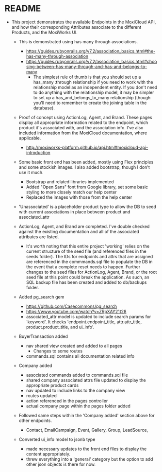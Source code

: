 # README

* This project demonstrates the available Endpoints in the MoxiCloud API, and how their corresponding Attributes associate to the different Products, and the MoxiWorks UI.

    - This is demonstrated using has many through associations.
        - https://guides.rubyonrails.org/v7.2/association_basics.html#the-has-many-through-association
        - https://guides.rubyonrails.org/v7.2/association_basics.html#choosing-between-has-many-through-and-has-and-belongs-to-many
            - The simplest rule of thumb is that you should set up a has_many :through relationship if you need to work with the relationship model as an independent entity. If you don't need to do anything with the relationship model, it may be simpler to set up a has_and_belongs_to_many relationship (though you'll need to remember to create the joining table in the database).
    - Proof of concept using ActionLog, Agent, and Brand. These pages display all appropriate information related to the endpoint, which product it's associated with, and the association info. I've also included information from the MoxiCloud documentation, where applicable.
        - http://moxiworks-platform.github.io/api.html#moxicloud-api-introduction
    - Some basic front end has been added, mostly using Flex principles and some stockish images. I also added bootstrap, though I don't use it much.
        - Bootstrap and related libraries implemented
        - Added "Open Sans" font from Google library, set some basic styling to more closely match our help center
        - Replaced the images with those from the help center
    - 'Unassociated' is a placeholder product type to allow the DB to seed with current associations in place between product and associated_attr
    - ActionLog, Agent, and Brand are completed. I've double checked against the existing documentation and all of the associated attributes are listed.
        - It's worth noting that this entire project 'working' relies on the current structure of the seed file (and referenced files in the seeds folder). The IDs for endpoints and attrs that are assigned are referenced in the commmands.sql file to populate the DB in the event that a complete reset needs to happen. Further changes to the seed files for ActionLog, Agent, Brand, or the root seed file at this point could break the application. As such, an SQL backup file has been created and added to db/backups folder.

    - Added pg_search gem
        - https://github.com/Casecommons/pg_search
        - https://www.youtube.com/watch?v=ZRpXAY21t28
        - associated_attr model is updated to include search params for 'keyword'. It checks 'endpoint.endpoint_title, attr.attr_title, product.product_title, and ui_info'.

    - BuyerTransaction added
        - nav shared view created and added to all pages
            - Changes to some routes
        - commands.sql contains all documentation related info
    
    - Company added
        - associated commands added to commands.sql file
        - shared company associated attrs file updated to display the appropriate product cards
        - nav updated to include links to the company view
        - routes updated
        - action referenced in the pages controller
        - actual company page within the pages folder added

    - Followed same steps within the 'Company added' section above for other endpoints.
        - Contact, EmailCampaign, Event, Gallery, Group, LeadSource, 
            
    - Converted ui_info model to jsonb type
        - made necessary updates to the front end files to display the content appropriately.
        - threw everything into a 'general' category but the option to add other json objects is there for now.
